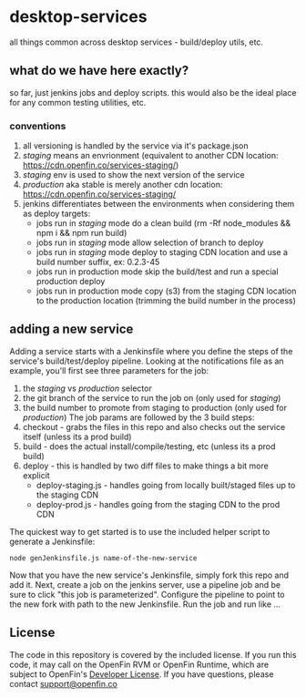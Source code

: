 # desktop-services
all things common across desktop services - build/deploy utils, etc.

## what do we have here exactly?

so far, just jenkins jobs and deploy scripts.  this would also be the ideal place for any common testing utilities, etc.

### conventions
1. all versioning is handled by the service via it's package.json
1. *staging* means an envrionment (equivalent to another CDN location:  https://cdn.openfin.co/services-staging/)
1. *staging* env is used to show the next version of the service 
1. *production* aka stable is merely another cdn location: https://cdn.openfin.co/services-staging/
1. jenkins differentiates between the environments when considering them as deploy targets:
    - jobs run in *staging* mode do a clean build (rm -Rf node_modules && npm i && npm run build)
    - jobs run in *staging* mode allow selection of branch to deploy
    - jobs run in *staging* mode deploy to staging CDN location and use a build number suffix, ex: 0.2.3-45
    - jobs run in production mode skip the build/test and run a special production deploy
    - jobs run in production mode copy (s3) from the staging CDN location to the production location (trimming the build number in the process)

## adding a new service

Adding a service starts with a Jenkinsfile where you define the steps of the service's build/test/deploy pipeline.  Looking at the notifications file as an example, you'll first see three parameters for the job:

1. the *staging* vs *production* selector
2. the git branch of the service to run the job on (only used for *staging*)
2. the build number to promote from staging to production (only used for *production*)
The job params are followed by the 3 build steps:
1. checkout - grabs the files in this repo and also checks out the service itself (unless its a prod build)
1. build - does the actual install/compile/testing, etc (unless its a prod build)
1. deploy - this is handled by two diff files to make things a bit more explicit
    - deploy-staging.js - handles going from locally built/staged files up to the staging CDN
    - deploy-prod.js - handles going from the staging CDN to the prod CDN

The quickest way to get started is to use the included helper script to generate a Jenkinsfile:
```
node genJenkinsfile.js name-of-the-new-service
```

Now that you have the new service's Jenkinsfile, simply fork this repo and add it.  Next, create a job on the jenkins server, use a pipeline job and be sure to click "this job is parameterized".  Configure the pipeline to point to the new fork with path to the new Jenkinsfile.  Run the job and run like ...


## License
The code in this repository is covered by the included license. If you run this code, it may call on the OpenFin RVM or OpenFin Runtime, which are subject to OpenFin's [Developer License](https://openfin.co/developer-agreement/). If you have questions, please contact support@openfin.co


